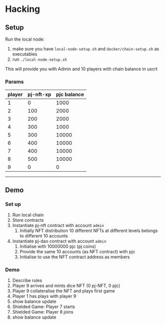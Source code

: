 # Hacking  

## Setup

Run the local node: 
1. make sure you have `local-node-setup.sh` and `docker/chain-setup.sh` as executables
2. run  `./local-node-setup.sh `


This will provide you with Admin and 10 players with chain balance in uscrt

### Params

| player | pj-nft-xp | pjc balance |
| ---    | ---       | ----        |
| 1      | 0         | 1000        |
| 2      | 100       | 2000        |
| 3      | 200       | 2000        |
| 4      | 300       | 1000        |
| 5      | 300       | 10000       |
| 6      | 400       | 10000       |
| 7      | 400       | 10000       |
| 8      | 500       | 10000       |
| 9      | 0         | 0           |


___

## Demo

### Set up
1. Run local chain
1. Store contracts
1. Instantiate pj-nft contract with account `admin` 
    1. Initially NFT distribution 10 different NFTs at different levels belongs to different 10 accounts
1. Instantiate pj-dao contract with account `admin`
    1. Initialise with 10000000 pjc (pj coins)
    1. Provide the same 10 accounts (as NFT contract) with pjc
    1. Initialise to use the NFT contract address as members

### Demo
1. Describe rules
1. Player 9 arrives and mints dice NFT (0 pj-NFT, 0 pjc)
1. Player 9 collateralise the NFT and plays first game 
1. Player 1 has plays with player 9
1. show balance update
1. Shielded Game: Player 7 starts
1. Shielded Game: Player 8 joins 
1. show balance update

